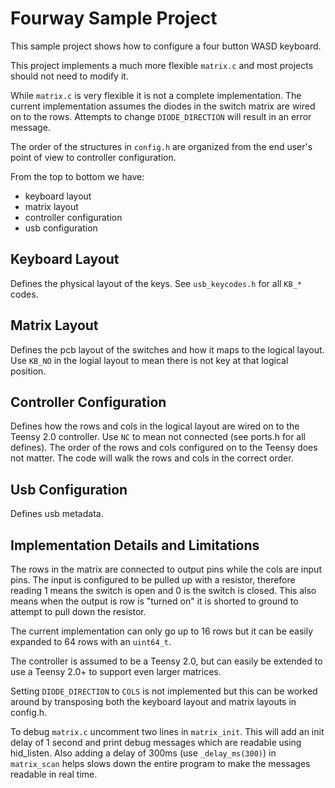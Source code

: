 Fourway Sample Project
======================

This sample project shows how to configure a four button WASD keyboard.

This project implements a much more flexible `matrix.c` and most projects should not need to modify it.

While `matrix.c` is very flexible it is not a complete implementation.  The current implementation assumes the diodes in the switch matrix are wired on to the rows.  Attempts to change `DIODE_DIRECTION` will result in an error message.

The order of the structures in `config.h` are organized from the end user's point of view to controller configuration.

From the top to bottom we have:

* keyboard layout
* matrix layout
* controller configuration
* usb configuration

Keyboard Layout
---------------
Defines the physical layout of the keys.  See `usb_keycodes.h` for all `KB_*` codes.

Matrix Layout
-------------
Defines the pcb layout of the switches and how it maps to the logical layout.  Use `KB_NO` in the logial layout to mean there is not key at that logical position.

Controller Configuration
------------------------
Defines how the rows and cols in the logical layout are wired on to the Teensy 2.0 controller.  Use `NC` to mean not connected (see ports.h for all defines). The order of the rows and cols configured on to the Teensy does not matter.  The code will walk the rows and cols in the correct order.

Usb Configuration
-----------------
Defines usb metadata.

Implementation Details and Limitations
--------------------------------------
The rows in the matrix are connected to output pins while the cols are input pins.  The input is configured to be pulled up with a resistor, therefore reading 1 means the switch is open and 0 is the switch is closed.  This also means when the output is row is "turned on" it is shorted to ground to attempt to pull down the resistor.

The current implementation can only go up to 16 rows but it can be easily expanded to 64 rows with an `uint64_t`.

The controller is assumed to be a Teensy 2.0, but can easily be extended to use a Teensy 2.0+ to support even larger matrices.

Setting `DIODE_DIRECTION` to `COLS` is not implemented but this can be worked around by transposing both the keyboard layout and matrix layouts in config.h.

To debug `matrix.c` uncomment two lines in `matrix_init`.  This will add an init delay of 1 second and print debug messages which are readable using hid_listen.  Also adding a delay of 300ms (use `_delay_ms(300)`) in `matrix_scan` helps slows down the entire program to make the messages readable in real time.
